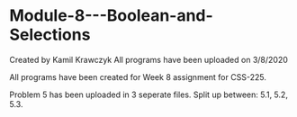 # Module-8---Boolean-and-Selections

Created by Kamil Krawczyk
All programs have been uploaded on 3/8/2020

All programs have been created for Week 8 assignment for CSS-225.

Problem 5 has been uploaded in 3 seperate files. Split up between: 5.1, 5.2, 5.3.

